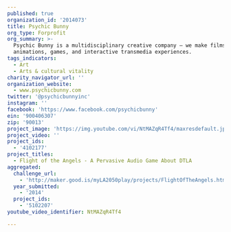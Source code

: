 ```yaml
---
published: true
organization_id: '2014073'
title: Psychic Bunny
org_type: Forprofit
org_summary: >-
  Psychic Bunny is a multidisciplinary creative company – we make films,
  animations, games, and interactive transmedia experiences.
tags_indicators:
  - Art
  - Arts & cultural vitality
charity_navigator_url: ''
organization_website:
  - www.psychicbunny.com
twitter: '@psychicbunnyinc'
instagram: ''
facebook: 'https://www.facebook.com/psychicbunny'
ein: '900406307'
zip: '90013'
project_image: 'https://img.youtube.com/vi/NtMAZqR4Tf4/maxresdefault.jpg'
project_video: ''
project_ids:
  - '4102177'
project_titles:
  - Flight of the Angels - A Pervasive Audio Game About DTLA
aggregated:
  challenge_url:
    - 'http://maker.good.is/myLA2050play/projects/FlightOfTheAngels.html'
  year_submitted:
    - '2014'
  project_ids:
    - '5102207'
youtube_video_identifier: NtMAZqR4Tf4

---
```

